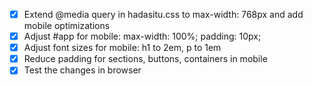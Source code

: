 - [x] Extend @media query in hadasitu.css to max-width: 768px and add mobile optimizations
- [x] Adjust #app for mobile: max-width: 100%; padding: 10px;
- [x] Adjust font sizes for mobile: h1 to 2em, p to 1em
- [x] Reduce padding for sections, buttons, containers in mobile
- [x] Test the changes in browser
